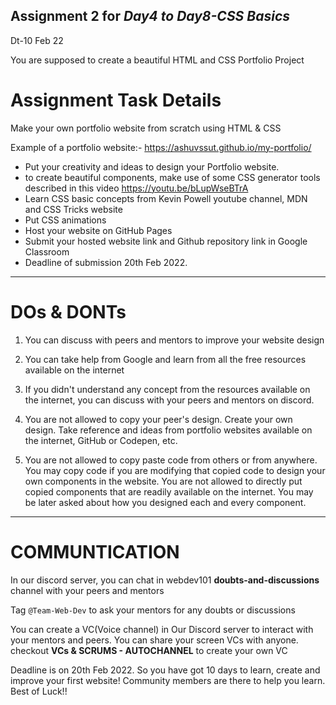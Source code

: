 Assignment 2 for *Day4 to Day8-CSS Basics*									
----------------------------------------------------------------------------------------
Dt-10 Feb 22

You are supposed to create a beautiful HTML and CSS Portfolio Project

# Assignment Task Details

Make your own portfolio website from scratch using HTML & CSS

Example of a portfolio website:- https://ashuvssut.github.io/my-portfolio/
- Put your creativity and ideas to design your Portfolio website.
- to create beautiful components, make use of some CSS generator tools described in 
this video https://youtu.be/bLupWseBTrA
- Learn CSS basic concepts from Kevin Powell youtube channel, MDN and CSS Tricks website
- Put CSS animations 
- Host your website on GitHub Pages
- Submit your hosted website link and Github repository link in Google Classroom
- Deadline of submission 20th Feb 2022.
----------------------------------------------------------------------------------------

# DOs & DONTs

1. You can discuss with peers and mentors to improve your website design
2. You can take help from Google and learn from all the free resources available on the internet
3. If you didn't understand any concept from the resources available on the internet, you can discuss
with your peers and mentors on discord.

4. You are not allowed to copy your peer's design. Create your own design. Take reference and ideas
from portfolio websites available on the internet, GitHub or Codepen, etc.
5. You are not allowed to copy paste code from others or from anywhere. You may copy code
if you are modifying that copied code to design your own components in the website. You are 
not allowed to directly put copied components that are readily available on the internet.
You may be later asked about how you designed each and every component.

-----------------------------------------------------------------------------------------

# COMMUNTICATION

In our discord server, you can chat in webdev101 **doubts-and-discussions** channel with your 
peers and mentors 

Tag `@Team-Web-Dev` to ask your mentors for any doubts or discussions

You can create a VC(Voice channel) in Our Discord server to interact with your mentors and peers.
You can share your screen VCs with anyone. checkout **VCs & SCRUMS - AUTOCHANNEL** to create your own VC

Deadline is on 20th Feb 2022. So you have got 10 days to learn, create and improve your first website!
Community members are there to help you learn. Best of Luck!!

